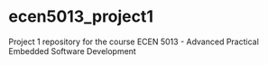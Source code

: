 # ecen5013_project1
Project 1 repository for the course ECEN 5013 - Advanced Practical Embedded Software Development
